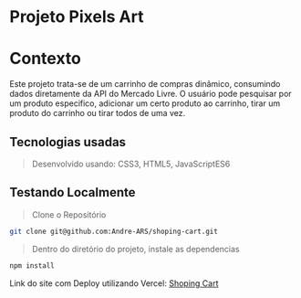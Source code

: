# Projeto Pixels Art

# Contexto
Este projeto trata-se de um carrinho de compras dinâmico, consumindo dados diretamente da API do Mercado Livre. O usuário pode pesquisar por um produto especifico, adicionar um certo produto ao carrinho, tirar um produto do carrinho ou tirar todos de uma vez.

## Tecnologias usadas

> Desenvolvido usando: CSS3, HTML5, JavaScriptES6

## Testando Localmente

> Clone o Repositório
```bash
git clone git@github.com:Andre-ARS/shoping-cart.git
``` 
> Dentro do diretório do projeto, instale as dependencias
```bash
npm install
``` 
Link do site com Deploy utilizando Vercel: [Shoping Cart](https://shoping-cart-ars.vercel.app/)
